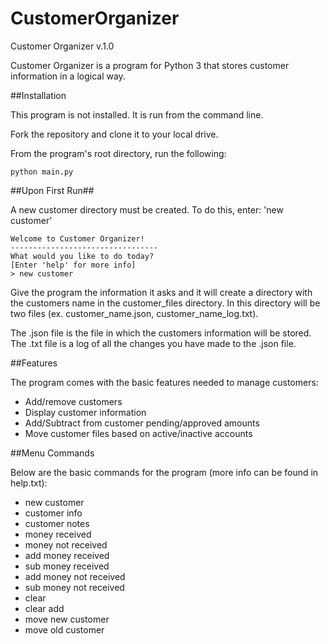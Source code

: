 # CustomerOrganizer

Customer Organizer v.1.0

Customer Organizer is a program for Python 3 that stores customer information in a logical way.

##Installation

This program is not installed. It is run from the command line.

Fork the repository and clone it to your local drive.

From the program's root directory, run the following:

`python main.py`

##Upon First Run##

A new customer directory must be created. To do this, enter: 'new customer'

```
Welcome to Customer Organizer!
---------------------------------
What would you like to do today?
[Enter 'help' for more info]
> new customer
```

Give the program the information it asks and it will create a directory with the
customers name in the customer_files directory. In this directory will be two files
(ex. customer_name.json, customer_name_log.txt).

The .json file is the file in which the customers information will be stored.
The .txt file is a log of all the changes you have made to the .json file.

##Features

The program comes with the basic features needed to manage customers:

+ Add/remove customers
+ Display customer information
+ Add/Subtract from customer pending/approved amounts
+ Move customer files based on active/inactive accounts

##Menu Commands

Below are the basic commands for the program (more info can be found in help.txt):

+ new customer
+ customer info
+ customer notes
+ money received
+ money not received
+ add money received
+ sub money received
+ add money not received
+ sub money not received
+ clear
+ clear add
+ move new customer
+ move old customer
